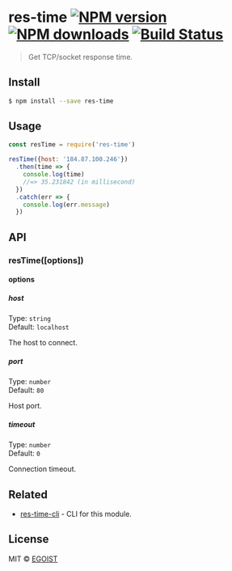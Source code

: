 # res-time [![NPM version](https://img.shields.io/npm/v/res-time.svg)](https://npmjs.com/package/res-time) [![NPM downloads](https://img.shields.io/npm/dm/res-time.svg)](https://npmjs.com/package/res-time) [![Build Status](https://img.shields.io/circleci/project/egoist/res-time/master.svg)](https://circleci.com/gh/egoist/res-time)

> Get TCP/socket response time.

## Install

```bash
$ npm install --save res-time
```

## Usage

```js
const resTime = require('res-time')

resTime({host: '184.87.100.246'})
  .then(time => {
    console.log(time)
    //=> 35.231842 (in millisecond)
  })
  .catch(err => {
    console.log(err.message)
  })
```

## API

### resTime([options])

#### options

##### host

Type: `string`<br>
Default: `localhost`

The host to connect.

##### port

Type: `number`<br>
Default: `80`

Host port.

##### timeout

Type: `number`<br>
Default: `0`

Connection timeout.

## Related

- [res-time-cli](https://github.com/egoist/res-time-cli) - CLI for this module.

## License

MIT © [EGOIST](https://github.com/egoist)
